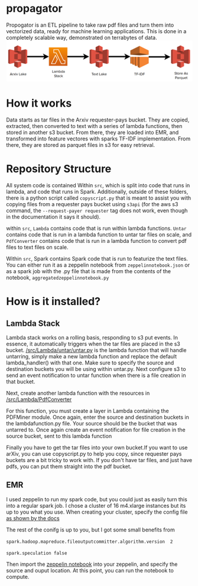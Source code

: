 # propagator

Propogator is an ETL pipeline to take raw pdf files and turn them into vectorized data, ready for machine learning applications. This is done in a completely scalable way, demonstrated on terrabytes of data.
![Pipeline](/images/pipeline.png)


# How it works

Data starts as tar files in the Arxiv requester-pays bucket. They are copied, extracted, then converted to text with a series of lambda functions, then stored in another s3 bucket. From there, they are loaded into EMR, and transformed into feature vectores with sparks TF-IDF implementation. From there, they are stored as parquet files in s3 for easy retrieval. 

#  Repository Structure

All system code is contained Within `src`, which is split into code that runs in lambda, and code that runs in Spark. Additionally, outside of these folders, there is a python script called `copyscript.py` that is meant to assist you with copying files from a requester pays bucket using `s3api` (for the aws s3 command, the `--request-payer requester` tag does not work, even though in the documentation it says it should). 

within `src`, `Lambda` contains code that is run within lambda functions. `Untar` contains code that is run in a lambda function to untar tar files on scale, and `PdfConverter` contains code that is run in a lambda function to convert pdf files to text files on scale. 

Within `src`, Spark contains Spark code that is run to featurize the text files. You can either run it as a zeppelin notebook from `zeppelinnotebook.json` or as a spark job with the .py file that is made from the contents of the notebook, `aggregatedzeppelinnotebook.py`




# How is it installed?

## Lambda Stack

Lambda stack works on a rolling basis, responding to s3 put events. In essence, it automatically triggers when the tar files are placed in the s3 bucket. [/src/Lambda/untar/untar.py](https://github.com/AvedisBaghdasarian/propagator/blob/master/src/Lambda/Untar/untar.py) is the lambda function that will handle untarring, simply make a new lambda function and replace the default lambda_handler() with that one. Make sure to specify the source and destination buckets you will be using within untar.py. Next configure s3 to send an event notification to untar function when there is a file creation in that bucket. 

Next, create another lambda function with the resources in [/src/Lambda/PdfConverter](https://github.com/AvedisBaghdasarian/propagator/tree/master/src/Lambda/PdfConverter)

For this function, you must create a layer in Lambda containing the PDFMiner module. Once again, enter the source and destination buckets in the lambdafunction.py file. Your source should be the bucket that was untarred to. Once again create an event notification for file creation in the source bucket, sent to this lambda function

Finally you have to get the tar files into your own bucket.If you want to use arXiv, you can use copyscript.py to help you copy, since requester pays buckets are a bit tricky to work with. If you don't have tar files, and just have pdfs, you can put them straight into the pdf bucket. 

## EMR

I used zeppelin to run my spark code, but you could just as easily turn this into a regular spark job. I chose a cluster of 16 m4.xlarge instances but its up to you what you use. When creating your cluster, specify the config file [as shown by the docs](https://docs.aws.amazon.com/emr/latest/ReleaseGuide/emr-spark-configure.html)

The rest of the conifg is up to you, but I got some small benefits from 


`spark.hadoop.mapreduce.fileoutputcommitter.algorithm.version  2 `

`spark.speculation false`

Then import the [zeppelin notebook](https://github.com/AvedisBaghdasarian/propagator/blob/master/src/Spark/zeppelinnotebook.json) into your zeppelin, and specify the source and ouput location. At this point, you can run the notebook to compute.

